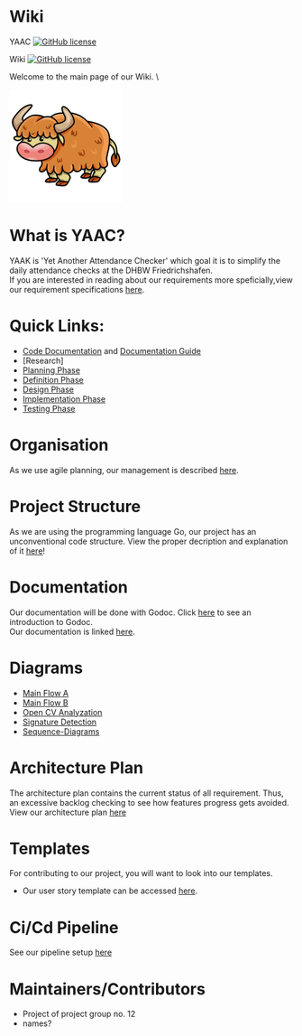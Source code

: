 # Wiki

YAAC [![GitHub license](https://img.shields.io/github/license/DHBW-SE-2023/YAAC.svg)](https://github.com/DHBW-SE-2023/YAAC/blob/master/LICENSE)


Wiki [![GitHub license](https://img.shields.io/github/license/DHBW-SE-2023/Wiki.svg)](https://github.com/DHBW-SE-2023/Wiki/blob/main/LICENSE)



Welcome to the main page of our Wiki. \
<!--The links will guide you to all sub-articles of this page. -->

![YAAC](./Assets/Icon.png)
# What is YAAC?
YAAK is 'Yet Another Attendance Checker' which goal it is to simplify the daily attendance checks at the DHBW Friedrichshafen. \
If you are interested in reading about our requirements more speficially,view our requirement specifications [here](https://github.com/DHBW-SE-2023/Wiki/blob/main/Pages/RequirementSpecs.md).

<!--
### Software used:
<img height="30px" src="https://cdn.jsdelivr.net/gh/devicons/devicon/icons/vscode/vscode-original.svg" />
<img height="30px" src="https://cdn.jsdelivr.net/gh/devicons/devicon/icons/figma/figma-original.svg" />
<img height="30px" src="https://cdn.jsdelivr.net/gh/devicons/devicon/icons/github/github-original.svg" />
<img height="30px" src="https://cdn.jsdelivr.net/gh/devicons/devicon/icons/go/go-original-wordmark.svg" />
<img height="30px" src="https://cdn.jsdelivr.net/gh/devicons/devicon/icons/linux/linux-original.svg" />
<img height="30px" src="https://cdn.jsdelivr.net/gh/devicons/devicon/icons/windows8/windows8-original.svg" />
<img height="30px" src="https://cdn.jsdelivr.net/gh/devicons/devicon/icons/apple/apple-original.svg" />

found [here](https://devicon.dev)              

-->

# Quick Links:

- [Code Documentation](https://pkg.go.dev/github.com/DHBW-SE-2023/YAAC) and [Documentation Guide](/Pages/CodeDocumentationGODoc.md)   
- [Research]
- [Planning Phase](/Pages/1Planning/1.0.0PlanningPhase.md)
- [Definition Phase](/Pages/2Definition/2.0.0DefinitionPhase.md)
- [Design Phase](/Pages/3Design/3.0.0DesignPhase.md)
- [Implementation Phase](/Pages/4Implementation/4.0.0ImplementationPhase.md)
- [Testing Phase](/Pages/5Testing/5.0.0TestingPhase.md)

# Organisation

As we use agile planning, our management is described [here](https://github.com/DHBW-SE-2023/Wiki/blob/main/Pages/Management.md). 


# Project Structure
As we are using the programming language Go, our project has an unconventional code structure. View the proper decription and explanation of it [here](https://github.com/DHBW-SE-2023/Wiki/blob/main/Pages/Structure.md)!

# Documentation
Our documentation will be done with Godoc. Click [here](https://github.com/DHBW-SE-2023/Wiki/blob/main/Pages/GoDoc.md) to see an introduction to Godoc. \
Our documentation is linked [here](https://github.com/DHBW-SE-2023/YAAC/blob/main).

# Diagrams
- [Main Flow A](https://github.com/DHBW-SE-2023/Wiki/blob/main/Diagrams/MainFlowA.drawio)
- [Main Flow B](https://github.com/DHBW-SE-2023/Wiki/blob/main/Diagrams/MainFlowB.drawio)
- [Open CV Analyzation](https://github.com/DHBW-SE-2023/Wiki/blob/main/Diagrams/OpenCVAnalyzation.drawio)
- [Signature Detection](https://github.com/DHBW-SE-2023/Wiki/blob/main/Diagrams/SignatureDetection.drawio)
- [Sequence-Diagrams](https://github.com/DHBW-SE-2023/Wiki/blob/main/Diagrams/Sequence_Diagrams/Sequence_Diagrams.md)

# Architecture Plan
The architecture plan contains the current status of all requirement. Thus, an excessive backlog checking to see how features progress gets avoided. \
View our architecture plan [here](https://github.com/DHBW-SE-2023/Wiki/blob/main/Pages/ArchitecturePlan.md)

# Templates
For contributing to our project, you will want to look into our templates.
- Our user story template can be accessed [here](https://github.com/DHBW-SE-2023/Wiki/blob/main/Templates/templateUserStories.md).

# Ci/Cd Pipeline
See our pipeline setup [here](https://github.com/DHBW-SE-2023/Wiki/blob/main/Pages/Pipeline.md)

# Maintainers/Contributors
- Project of project group no. 12
- names? 
